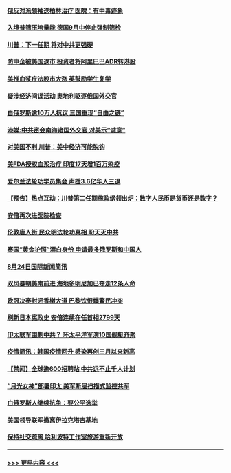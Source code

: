 #### [俄反对派领袖送柏林治疗 医院：有中毒迹象](../pages/prog202/a102925649.md?t=08251302) 
#### [入境普筛压垮量能 德国9月中停止强制筛检](../pages/prog202/a102925642.md?t=08251302) 
#### [川普︰下一任期 将对中共更强硬](../pages/prog202/a102925612.md?t=08251302) 
#### [防中企被美国退市 投资者将阿里巴巴ADR转港股](../pages/prog202/a102925515.md?t=08251302) 
#### [美推血浆疗法股市大涨 英鼓励学生复学](../pages/prog202/a102925472.md?t=08251302) 
#### [疑涉经济间谍活动 奥地利驱逐俄国外交官](../pages/prog202/a102925159.md?t=08251302) 
#### [白俄罗斯逾10万人抗议 三国重现“自由之链”](../pages/prog202/a102925245.md?t=08251302) 
#### [港媒:中共密会南海诸国外交官 对美示“诚意”](../pages/prog202/a102925408.md?t=08251302) 
#### [对美国不利 川普：美中经济可能脱钩](../pages/prog202/a102925269.md?t=08251302) 
#### [美FDA授权血浆治疗 印度17天增1百万染疫](../pages/prog202/a102925239.md?t=08251302) 
#### [爱尔兰法轮功学员集会 声援3.6亿华人三退](../pages/prog202/a102925232.md?t=08251302) 
#### [【预告】热点互动：川普第二任期施政纲领出炉；数字人民币是货币还是数字？](../pages/prog202/a102925196.md?t=08251302) 
#### [安倍再次进医院检查](../pages/prog202/a102925090.md?t=08251302) 
#### [伦敦唐人街 民众明法轮功真相 盼天灭中共](../pages/prog202/a102925069.md?t=08251302) 
#### [赛国“黄金护照”漂白身份 申请最多俄罗斯和中国人](../pages/prog202/a102925014.md?t=08251302) 
#### [8月24日国际新闻简讯](../pages/prog202/a102925037.md?t=08251302) 
#### [双风暴朝美南前进 海地多明尼加已夺走12条人命](../pages/prog202/a102924925.md?t=08251302) 
#### [欧冠决赛封闭香榭大道 巴黎饮恨爆警民冲突](../pages/prog202/a102924888.md?t=08251302) 
#### [刷新日本宪政史 安倍连续在任首相2799天](../pages/prog202/a102924852.md?t=08251302) 
#### [印太联军围剿中共？ 环太平洋军演10国舰艇齐聚](../pages/prog202/a102924828.md?t=08251302) 
#### [疫情简讯：韩国疫情回升 感染再创三月以来新高](../pages/prog202/a102924687.md?t=08251302) 
#### [【禁闻】全球逾600招聘站 中共远不止千人计划](../pages/prog202/a102924777.md?t=08251302) 
#### [“月光女神”部署印太 美军断层扫描式监控共军](../pages/prog202/a102924733.md?t=08251302) 
#### [白俄罗斯人继续抗争：要公平选举](../pages/prog202/a102924747.md?t=08251302) 
#### [美国领导联军撤离伊拉克塔吉基地](../pages/prog202/a102924740.md?t=08251302) 
#### [保持社交疏离 哈利波特工作室旅游重新开放](../pages/prog202/a102924691.md?t=08251302) 

----
#### [ >>> 更早内容 <<< ](../indexes/prog202-earlier.md)
